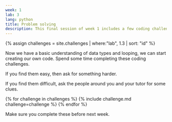 ```yaml
---
week: 1
lab: 3
lang: python
title: Problem solving
description: This final session of week 1 includes a few coding challenges that use what we have learned so far.
---
```


{% assign challenges = site.challenges | where:"lab", 1.3 | sort: "id" %}

Now we have a basic understanding of data types and looping, we can start creating our own code.
Spend some time completing these coding challenges.

If you find them easy, then ask for something harder.

If you find them difficult, ask the people around you and your tutor for some clues.

{% for challenge in challenges %}
{% include challenge.md challenge=challenge %}
{% endfor %}

Make sure you complete these before next week.